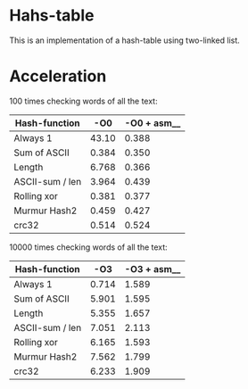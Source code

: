 # Hahs-table
This is an implementation of a hash-table using two-linked list.

# Acceleration

100 times checking words of all the text:

| Hash-function  |  -O0  | -O0 + asm__   |
| -------------- | ----- | ------------- |
| Always 1       |  43.10|         0.388 |
| Sum of ASCII   |  0.384|         0.350 |
| Length         |  6.768|         0.366 |
| ASCII-sum / len|  3.964|         0.439 |
| Rolling xor    |  0.381|         0.377 |
| Murmur Hash2   |  0.459|         0.427 |
| crc32          |  0.514|         0.524 |

10000 times checking words of all the text:

| Hash-function  |  -O3  | -O3 + asm__   |
| -------------- | ----- | ------------- |
| Always 1       |  0.714|         1.589 |
| Sum of ASCII   |  5.901|         1.595 |
| Length         |  5.355|         1.657 |
| ASCII-sum / len|  7.051|         2.113 |
| Rolling xor    |  6.165|         1.593 |
| Murmur Hash2   |  7.562|         1.799 |
| crc32          |  6.233|         1.909 |
